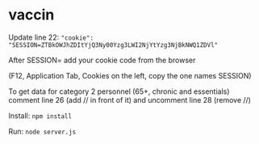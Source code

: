 # vaccin
Update line 22: `"cookie": "SESSION=ZTBkOWJhZDItYjQ3Ny00Yzg3LWI2NjYtYzg3NjBkNWQ1ZDVl"`

After SESSION= add your cookie code from the browser

(F12, Application Tab, Cookies on the left, copy the one names SESSION)

To get data for category 2 personnel (65+, chronic and essentials) comment line 26 (add // in front of it) and uncomment line 28 (remove //)

Install:
`npm install`

Run:
`node server.js`
